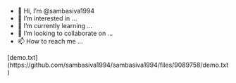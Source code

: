 - 👋 Hi, I’m @sambasiva1994
- 👀 I’m interested in ...
- 🌱 I’m currently learning ...
- 💞️ I’m looking to collaborate on ...
- 📫 How to reach me ...

<!---
sambasiva1994/sambasiva1994 is a ✨ special ✨ repository because its `README.md` (this file) appears on your GitHub profile.
You can click the Preview link to take a look at your changes.
--->[demo.txt](https://github.com/sambasiva1994/sambasiva1994/files/9089758/demo.txt)

